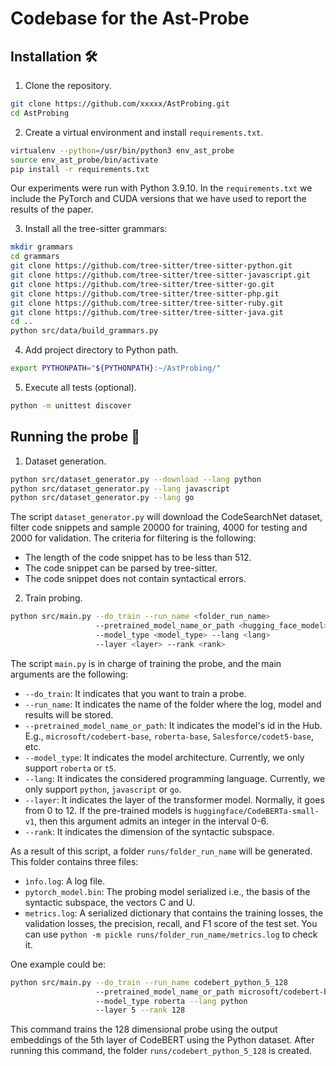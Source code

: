 # Codebase for the Ast-Probe

## Installation 🛠️

1. Clone the repository.

```sh
git clone https://github.com/xxxxx/AstProbing.git
cd AstProbing
```

2. Create a virtual environment and install `requirements.txt`.

```sh
virtualenv --python=/usr/bin/python3 env_ast_probe
source env_ast_probe/bin/activate
pip install -r requirements.txt
```

Our experiments were run with Python 3.9.10. In the `requirements.txt` we include the PyTorch and CUDA versions 
that we have used to report the results of the paper.

3. Install all the tree-sitter grammars:

```sh
mkdir grammars
cd grammars
git clone https://github.com/tree-sitter/tree-sitter-python.git
git clone https://github.com/tree-sitter/tree-sitter-javascript.git
git clone https://github.com/tree-sitter/tree-sitter-go.git
git clone https://github.com/tree-sitter/tree-sitter-php.git
git clone https://github.com/tree-sitter/tree-sitter-ruby.git
git clone https://github.com/tree-sitter/tree-sitter-java.git
cd ..
python src/data/build_grammars.py
```

4. Add project directory to Python path.

```sh
export PYTHONPATH="${PYTHONPATH}:~/AstProbing/"
```

5. Execute all tests (optional).
 
```sh
python -m unittest discover
```

## Running the probe 🚀

1. Dataset generation.

```sh
python src/dataset_generator.py --download --lang python
python src/dataset_generator.py --lang javascript
python src/dataset_generator.py --lang go
```

The script `dataset_generator.py` will download the CodeSearchNet dataset, filter code snippets and sample 
20000 for training, 4000 for testing and 2000 for validation. The criteria for filtering is the following:

* The length of the code snippet has to be less than 512.
* The code snippet can be parsed by tree-sitter.
* The code snippet does not contain syntactical errors.

2. Train probing.

```sh
python src/main.py --do_train --run_name <folder_run_name>
                   --pretrained_model_name_or_path <hugging_face_model>
                   --model_type <model_type> --lang <lang>
                   --layer <layer> --rank <rank>
```

The script `main.py` is in charge of training the probe, and the main arguments are the following:

* `--do_train`: It indicates that you want to train a probe.
* `--run_name`: It indicates the name of the folder where the log, model and results will be stored.
* `--pretrained_model_name_or_path`: It indicates the model's id in the Hub. 
  E.g., `microsoft/codebert-base`, `roberta-base`, `Salesforce/codet5-base`, etc.
* `--model_type`: It indicates the model architecture. Currently, we only support `roberta` or `t5`. 
* `--lang`: It indicates the considered programming language. Currently, we only support `python`, `javascript` or `go`.
* `--layer`: It indicates the layer of the transformer model. Normally, it goes from 0 to 12. If the pre-trained models 
  is `huggingface/CodeBERTa-small-v1`, then this argument admits an integer in the interval 0-6.
* `--rank`: It indicates the dimension of the syntactic subspace.

As a result of this script, a folder `runs/folder_run_name` will be generated. This folder contains three files:
* `ìnfo.log`: A log file.
* `pytorch_model.bin`: The probing model serialized i.e., the basis of the syntactic subspace, the vectors C and U.
* `metrics.log`: A serialized dictionary that contains the training losses, the validation losses, the precision, recall, 
and F1 score of the test set. You can use `python -m pickle runs/folder_run_name/metrics.log` to check it.
  
One example could be:

```sh
python src/main.py --do_train --run_name codebert_python_5_128
                   --pretrained_model_name_or_path microsoft/codebert-base
                   --model_type roberta --lang python
                   --layer 5 --rank 128
```

This command trains the 128 dimensional probe using the output embeddings of the 5th layer of CodeBERT using the Python dataset.
After running this command, the folder `runs/codebert_python_5_128` is created.
